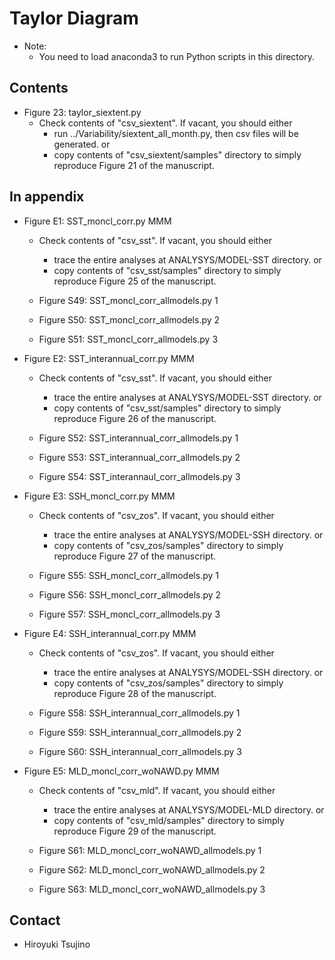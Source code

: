 Taylor Diagram
========

  * Note:
     - You need to load anaconda3 to run Python scripts in this directory.

Contents
--------

  * Figure 23: taylor_siextent.py
     - Check contents of "csv_siextent".
       If vacant, you should either
         - run ../Variability/siextent_all_month.py, then csv files will be generated.
       or
         - copy contents of "csv_siextent/samples" directory to simply reproduce Figure 21 of the manuscript.

In appendix
--------

  * Figure E1: SST_moncl_corr.py MMM
     - Check contents of "csv_sst".
       If vacant, you should either
         - trace the entire analyses at ANALYSYS/MODEL-SST directory.
       or
         - copy contents of "csv_sst/samples" directory to simply reproduce Figure 25 of the manuscript.

     - Figure S49: SST_moncl_corr_allmodels.py 1 
     - Figure S50: SST_moncl_corr_allmodels.py 2
     - Figure S51: SST_moncl_corr_allmodels.py 3

  * Figure E2: SST_interannual_corr.py MMM
     - Check contents of "csv_sst".
       If vacant, you should either
         - trace the entire analyses at ANALYSYS/MODEL-SST directory.
       or
         - copy contents of "csv_sst/samples" directory to simply reproduce Figure 26 of the manuscript.

     - Figure S52: SST_interannual_corr_allmodels.py 1 
     - Figure S53: SST_interannual_corr_allmodels.py 2
     - Figure S54: SST_interannaul_corr_allmodels.py 3

  * Figure E3: SSH_moncl_corr.py MMM
     - Check contents of "csv_zos".
       If vacant, you should either
         - trace the entire analyses at ANALYSYS/MODEL-SSH directory.
       or
         - copy contents of "csv_zos/samples" directory to simply reproduce Figure 27 of the manuscript.

     - Figure S55: SSH_moncl_corr_allmodels.py 1
     - Figure S56: SSH_moncl_corr_allmodels.py 2
     - Figure S57: SSH_moncl_corr_allmodels.py 3
     
  * Figure E4: SSH_interannual_corr.py MMM
     - Check contents of "csv_zos".
       If vacant, you should either
         - trace the entire analyses at ANALYSYS/MODEL-SSH directory.
       or
         - copy contents of "csv_zos/samples" directory to simply reproduce Figure 28 of the manuscript.

     - Figure S58: SSH_interannual_corr_allmodels.py 1
     - Figure S59: SSH_interannual_corr_allmodels.py 2
     - Figure S60: SSH_interannual_corr_allmodels.py 3
     
  * Figure E5: MLD_moncl_corr_woNAWD.py MMM
     - Check contents of "csv_mld".
       If vacant, you should either
         - trace the entire analyses at ANALYSYS/MODEL-MLD directory.
       or
         - copy contents of "csv_mld/samples" directory to simply reproduce Figure 29 of the manuscript.

     - Figure S61: MLD_moncl_corr_woNAWD_allmodels.py 1
     - Figure S62: MLD_moncl_corr_woNAWD_allmodels.py 2
     - Figure S63: MLD_moncl_corr_woNAWD_allmodels.py 3


Contact
-------

  * Hiroyuki Tsujino
